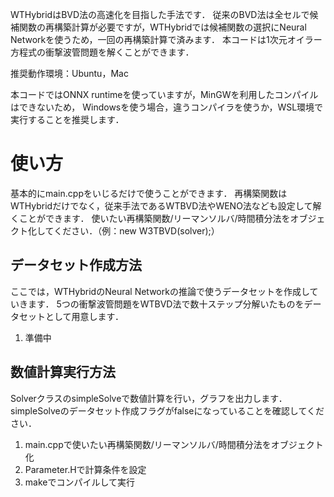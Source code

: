 WTHybridはBVD法の高速化を目指した手法です．
従来のBVD法は全セルで候補関数の再構築計算が必要ですが，WTHybridでは候補関数の選択にNeural Networkを使うため，一回の再構築計算で済みます．
本コードは1次元オイラー方程式の衝撃波管問題を解くことができます．

推奨動作環境：Ubuntu，Mac

本コードではONNX runtimeを使っていますが，MinGWを利用したコンパイルはできないため，
Windowsを使う場合，違うコンパイラを使うか，WSL環境で実行することを推奨します．

# 使い方
基本的にmain.cppをいじるだけで使うことができます．
再構築関数はWTHybridだけでなく，従来手法であるWTBVD法やWENO法なども設定して解くことができます．
使いたい再構築関数/リーマンソルバ/時間積分法をオブジェクト化してください．（例：new W3TBVD(solver);）

## データセット作成方法
ここでは，WTHybridのNeural Networkの推論で使うデータセットを作成していきます．
5つの衝撃波管問題をWTBVD法で数十ステップ分解いたものをデータセットとして用意します．
1. 準備中

## 数値計算実行方法
SolverクラスのsimpleSolveで数値計算を行い，グラフを出力します．
simpleSolveのデータセット作成フラグがfalseになっていることを確認してください．
1. main.cppで使いたい再構築関数/リーマンソルバ/時間積分法をオブジェクト化
2. Parameter.Hで計算条件を設定
3. makeでコンパイルして実行
